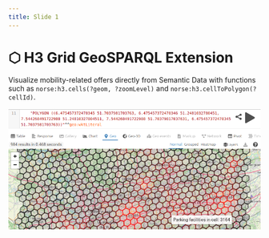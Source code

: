 ```yaml
---
title: Slide 1
---
```


# ⬡ H3 Grid GeoSPARQL Extension

Visualize mobility-related offers directly from Semantic Data with functions such as `norse:h3.cells(?geom, ?zoomLevel)` and `norse:h3.cellToPolygon(?cellId)`.

![Parking](/assets/images/2025-06-14-coypu-parking.png)

